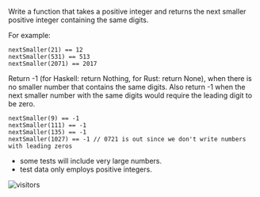 Write a function that takes a positive integer and returns the next smaller positive integer containing the same digits.

For example:
```
nextSmaller(21) == 12
nextSmaller(531) == 513
nextSmaller(2071) == 2017
```

Return -1 (for Haskell: return Nothing, for Rust: return None), when there is no smaller number that contains the same digits. Also return -1 when the next smaller number with the same digits would require the leading digit to be zero.

```
nextSmaller(9) == -1
nextSmaller(111) == -1
nextSmaller(135) == -1
nextSmaller(1027) == -1 // 0721 is out since we don't write numbers with leading zeros
```

* some tests will include very large numbers.
* test data only employs positive integers.


![visitors](https://visitor-badge.laobi.icu/badge?page_id=magicdude4eva.magicdude4eva)

